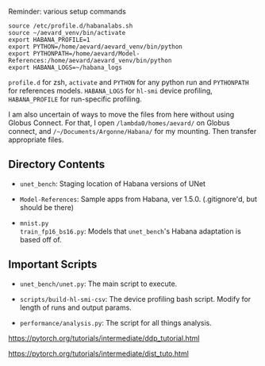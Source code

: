 Reminder: various setup commands

```
source /etc/profile.d/habanalabs.sh
source ~/aevard_venv/bin/activate
export HABANA_PROFILE=1
export PYTHON=/home/aevard/aevard_venv/bin/python
export PYTHONPATH=/home/aevard/Model-References:/home/aevard/aevard_venv/bin/python
export HABANA_LOGS=~/habana_logs
```
`profile.d` for zsh, `activate` and `PYTHON` for any python run and `PYTHONPATH` for references models. `HABANA_LOGS` for `hl-smi` device profiling, `HABANA_PROFILE` for run-specific profiling.

I am also uncertain of ways to move the files from here without using Globus Connect.
For that, I open `/lambda0/homes/aevard/` on Globus connect, and `/~/Documents/Argonne/Habana/` for my mounting.
Then transfer appropriate files.

## Directory Contents
* `unet_bench`:
    Staging location of Habana versions of UNet

* `Model-References`:
    Sample apps from Habana, ver 1.5.0. (.gitignore'd, but should be there)

* `mnist.py`  
`train_fp16_bs16.py`:
    Models that `unet_bench`'s Habana adaptation is based off of.

## Important Scripts
* `unet_bench/unet.py`:
    The main script to execute.

* `scripts/build-hl-smi-csv`:
    The device profiling bash script. Modify for length of runs and output params.

* `performance/analysis.py`:
    The script for all things analysis.


https://pytorch.org/tutorials/intermediate/ddp_tutorial.html

https://pytorch.org/tutorials/intermediate/dist_tuto.html